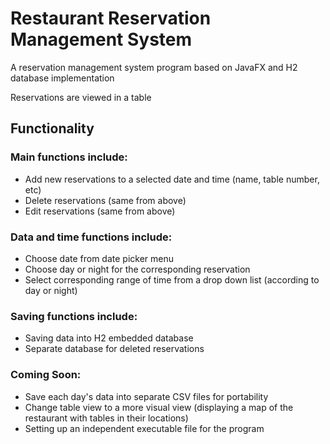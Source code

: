 # Restaurant Reservation Management System

A reservation management system program based on JavaFX and H2 database implementation

Reservations are viewed in a table

## Functionality

### Main functions include:
  - Add new reservations to a selected date and time (name, table number, etc)
  - Delete reservations (same from above)
  - Edit reservations (same from above)
 
 ### Data and time functions include:
  - Choose date from date picker menu
  - Choose day or night for the corresponding reservation
  - Select corresponding range of time from a drop down list (according to day or night)
  
 ### Saving functions include:
 - Saving data into H2 embedded database
 - Separate database for deleted reservations
 
 ### Coming Soon:
 - Save each day's data into separate CSV files for portability
 - Change table view to a more visual view (displaying a map of the restaurant with tables in their locations)
 - Setting up an independent executable file for the program 
